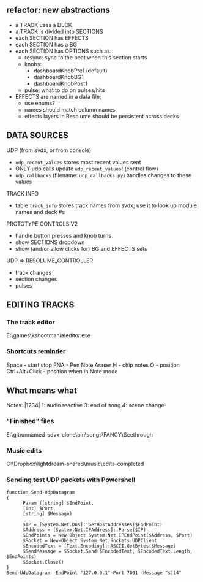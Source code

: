 ## refactor: new abstractions

- a TRACK uses a DECK
- a TRACK is divided into SECTIONS
- each SECTION has EFFECTS
- each SECTION has a BG
- each SECTION has OPTIONS such as:
  - resync: sync to the beat when this section starts
  - knobs: 
    - dashboardKnobPre1 (default)
    - dashboardKnobBG1
    - dashboardKnobPost1
  - pulse: what to do on pulses/hits
- EFFECTS are named in a data file; 
  - use enums?
  - names should match column names
  - effects layers in Resolume should be persistent across decks


## DATA SOURCES

UDP (from svdx, or from console)
- `udp_recent_values` stores most recent values sent
- ONLY udp calls update `udp_recent_values`! (control flow)
- `udp_callbacks` (filename: `udp_callbacks.py`) handles changes to these values

TRACK INFO
- table `track_info` stores track names from svdx; use it to look up module names and deck #s

PROTOTYPE CONTROLS V2
- handle button presses and knob turns
- show SECTIONS dropdown
- show (and/or allow clicks for) BG and EFFECTS sets

UDP => RESOLUME_CONTROLLER
- track changes
- section changes
- pulses




## EDITING TRACKS
### The track editor
E:\games\kshootmania\editor.exe

### Shortcuts reminder
Space - start stop
PNA - Pen Note Araser
H - chip notes
O - position
Ctrl+Alt+Click - position when in Note mode

## What means what
Notes:
|1234|
1: audio reactive
3: end of song
4: scene change

### "Finished" files
E:\git\unnamed-sdvx-clone\bin\songs\FANCY\Seethrough

### Music edits
C:\Dropbox\lightdream-shared\music\edits-completed

### Sending test UDP packets with Powershell
```
function Send-UdpDatagram
{
      Param ([string] $EndPoint,
      [int] $Port,
      [string] $Message)

      $IP = [System.Net.Dns]::GetHostAddresses($EndPoint)
      $Address = [System.Net.IPAddress]::Parse($IP)
      $EndPoints = New-Object System.Net.IPEndPoint($Address, $Port)
      $Socket = New-Object System.Net.Sockets.UDPClient
      $EncodedText = [Text.Encoding]::ASCII.GetBytes($Message)
      $SendMessage = $Socket.Send($EncodedText, $EncodedText.Length, $EndPoints)
      $Socket.Close()
}
Send-UdpDatagram -EndPoint "127.0.0.1"-Port 7001 -Message "s|14"
```
